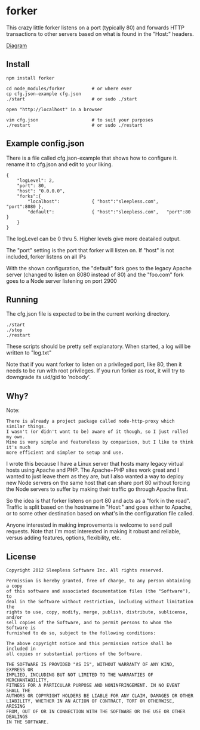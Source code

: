 
# forker 

This crazy little forker listens on a port (typically 80) and forwards HTTP
transactions to other
servers based on what is found in the "Host:" headers. 

[Diagram](https://github.com/sleeplessinc/forker/raw/master/forker.pdf)

## Install
	
	npm install forker
	
	cd node_modules/forker			# or where ever
	cp cfg.json-example cfg.json
	./start							# or sudo ./start

	open "http://localhost" in a browser

	vim cfg.json					# to suit your purposes
	./restart						# or sudo ./restart


## Example config.json

There is a file called cfg.json-example that shows how to configure it.
rename it to cfg.json and edit to your liking.

	{
		"logLevel": 2,
		"port": 80,
		"host": "0.0.0.0",
		"forks":{
			"localhost":			{ "host":"sleepless.com",	"port":8080 },
			"default":				{ "host":"sleepless.com",	"port":80 }
		}
	}

The logLevel can be 0 thru 5.  Higher levels give more deatailed output.

The "port" setting is the port that forker will listen on. 
If "host" is not included, forker listens on all IPs 

With the shown configuration,
the "default" fork goes to the legacy Apache server (changed to listen on 8080 instead of 80)
and the "foo.com" fork goes to a Node server listening on port 2900

## Running

The cfg.json file is expected to be in the current working directory. 

	./start
	./stop
	./restart

These scripts should be pretty self explanatory.  When started, a log will
be written to "log.txt"

Note that if you want forker to listen on a privileged port, like 80, then
it needs to be run with root privileges.  If you run forker as root, it will
try to downgrade its uid/gid to 'nobody'.


## Why?

Note:

	There is already a project package called node-http-proxy which similar things.
	I wasn't (or didn't want to be) aware of it though, so I just rolled my own.
	Mine is very simple and featureless by comparison, but I like to think it's much
	more efficient and simpler to setup and use.

I wrote this because I have a Linux server that hosts many legacy virtual hosts using
Apache and PHP.
The Apache+PHP sites work great and I wanted to just leave them as they are, but I also
wanted a way to deploy new Node servers on the same host that can share port 80
without forcing the Node servers to suffer by making their traffic go through Apache first.

So the idea is that forker listens on port 80 and acts as a "fork in the road".
Traffic is split based on the hostname in "Host:" and goes either to Apache, or to some
other destination based on what's in the configuration file called.

Anyone interested in making improvements is welcome to send pull requests.
Note that I'm most interested in making it robust and reliable, versus adding
features, options, flexibility, etc.


## License

	Copyright 2012 Sleepless Software Inc. All rights reserved.

	Permission is hereby granted, free of charge, to any person obtaining a copy
	of this software and associated documentation files (the "Software"), to
	deal in the Software without restriction, including without limitation the
	rights to use, copy, modify, merge, publish, distribute, sublicense, and/or
	sell copies of the Software, and to permit persons to whom the Software is
	furnished to do so, subject to the following conditions:

	The above copyright notice and this permission notice shall be included in
	all copies or substantial portions of the Software.

	THE SOFTWARE IS PROVIDED "AS IS", WITHOUT WARRANTY OF ANY KIND, EXPRESS OR
	IMPLIED, INCLUDING BUT NOT LIMITED TO THE WARRANTIES OF MERCHANTABILITY,
	FITNESS FOR A PARTICULAR PURPOSE AND NONINFRINGEMENT. IN NO EVENT SHALL THE
	AUTHORS OR COPYRIGHT HOLDERS BE LIABLE FOR ANY CLAIM, DAMAGES OR OTHER
	LIABILITY, WHETHER IN AN ACTION OF CONTRACT, TORT OR OTHERWISE, ARISING
	FROM, OUT OF OR IN CONNECTION WITH THE SOFTWARE OR THE USE OR OTHER DEALINGS
	IN THE SOFTWARE. 
